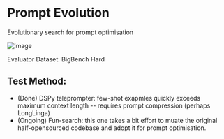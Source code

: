 # Prompt Evolution
Evolutionary search for prompt optimisation

![image](https://github.com/fangyuan-ksgk/prompt-evo/assets/66006349/8a82cdd1-6747-478d-b40f-a9bd461543e7)

Evaluator Dataset: BigBench Hard 
## Test Method: 
* (Done) DSPy teleprompter: few-shot exapmles quickly exceeds maximum context length -- requires prompt compression (perhaps LongLinga)
* (Ongoing) Fun-search: this one takes a bit effort to muate the original half-opensourced codebase and adopt it for prompt optimisation.  
